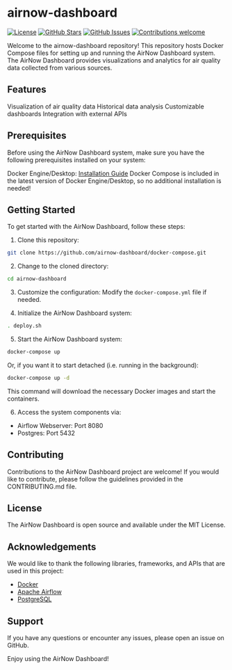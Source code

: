 # airnow-dashboard
[![License](https://img.shields.io/badge/License-MIT-blue.svg)](https://opensource.org/licenses/MIT)
[![GitHub Stars](https://img.shields.io/github/stars/airnow-dashboard/docker-compose.svg)](https://github.com/airnow-dashboard/docker-compose/stargazers)
[![GitHub Issues](https://img.shields.io/github/issues/airnow-dashboard/docker-compose.svg)](https://github.com/airnow-dashboard/docker-compose/issues)
[![Contributions welcome](https://img.shields.io/badge/Contributions-welcome-orange.svg)](https://github.com/airnow-dashboard/docker-compose/blob/master/CONTRIBUTING.md)


Welcome to the airnow-dashboard repository! This repository hosts Docker Compose files for setting up and running the AirNow Dashboard system. The AirNow Dashboard provides visualizations and analytics for air quality data collected from various sources.

## Features
Visualization of air quality data
Historical data analysis
Customizable dashboards
Integration with external APIs

## Prerequisites
Before using the AirNow Dashboard system, make sure you have the following prerequisites installed on your system:

Docker Engine/Desktop: [Installation Guide](https://docs.docker.com/get-docker/)
Docker Compose is included in the latest version of Docker Engine/Desktop, so no additional installation is needed!

## Getting Started

To get started with the AirNow Dashboard, follow these steps:

1. Clone this repository:

```bash
git clone https://github.com/airnow-dashboard/docker-compose.git
```

2. Change to the cloned directory:
```bash
cd airnow-dashboard
```

3. Customize the configuration:
Modify the `docker-compose.yml` file if needed.


4. Initialize the AirNow Dashboard system:

```bash
. deploy.sh
```

5. Start the AirNow Dashboard system:
```bash
docker-compose up
```
Or, if you want it to start detached (i.e. running in the background):
```bash
docker-compose up -d
```
This command will download the necessary Docker images and start the containers.

6. Access the system components via:

- Airflow Webserver: Port 8080 
- Postgres: Port 5432

## Contributing
Contributions to the AirNow Dashboard project are welcome! If you would like to contribute, please follow the guidelines provided in the CONTRIBUTING.md file.

## License
The AirNow Dashboard is open source and available under the MIT License.

## Acknowledgements
We would like to thank the following libraries, frameworks, and APIs that are used in this project:

- [Docker](https://www.docker.com)
- [Apache Airflow](https://airflow.apache.org/)
- [PostgreSQL](https://www.postgresql.org/)

## Support
If you have any questions or encounter any issues, please open an issue on GitHub.

Enjoy using the AirNow Dashboard!